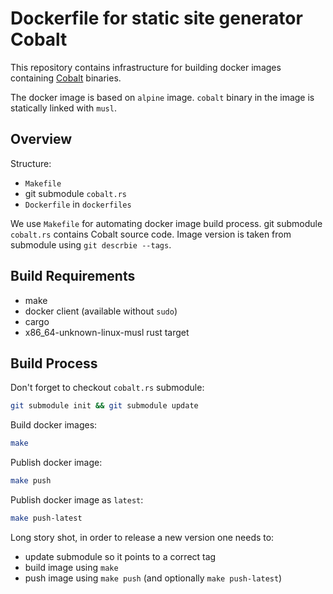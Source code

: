 # Dockerfile for static site generator Cobalt

This repository contains infrastructure for building docker images
containing [Cobalt](https://github.com/cobalt-org/cobalt.rs) binaries.

The docker image is based on `alpine` image. `cobalt` binary in the
image is statically linked with `musl`.

## Overview

Structure:

* `Makefile`
* git submodule `cobalt.rs`
* `Dockerfile` in `dockerfiles`

We use `Makefile` for automating docker image build process. git
submodule `cobalt.rs` contains Cobalt source code. Image version is
taken from submodule using `git descrbie --tags`.

## Build Requirements

* make
* docker client (available without `sudo`)
* cargo
* x86_64-unknown-linux-musl rust target

## Build Process

Don't forget to checkout `cobalt.rs` submodule:

```sh
git submodule init && git submodule update
```

Build docker images:

```sh
make
```

Publish docker image:

```sh
make push
```

Publish docker image as `latest`:

```sh
make push-latest
```

Long story shot, in order to release a new version one needs to:

* update submodule so it points to a correct tag
* build image using `make`
* push image using `make push` (and optionally `make push-latest`)

